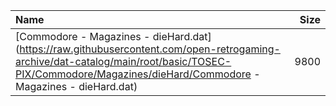 |Name|Size|
|:---|---:|
|[Commodore - Magazines - dieHard.dat](https://raw.githubusercontent.com/open-retrogaming-archive/dat-catalog/main/root/basic/TOSEC-PIX/Commodore/Magazines/dieHard/Commodore - Magazines - dieHard.dat)|9800|
